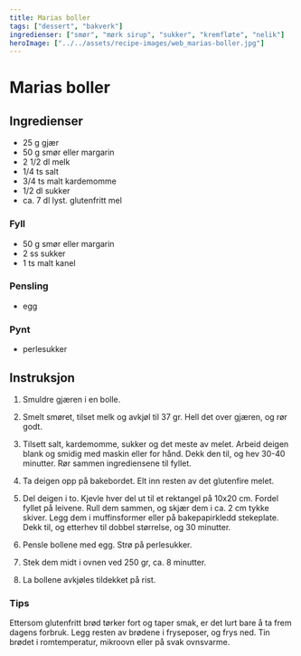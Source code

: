 ```yaml
---
title: Marias boller
tags: ["dessert", "bakverk"]
ingredienser: ["smør", "mørk sirup", "sukker", "kremfløte", "nelik"]
heroImage: ["../../assets/recipe-images/web_marias-boller.jpg"]
---
```


# Marias boller

## Ingredienser

- 25 g gjær
- 50 g smør eller margarin
- 2 1/2 dl melk
- 1/4 ts salt
- 3/4 ts malt kardemomme
- 1/2 dl sukker
- ca. 7 dl lyst. glutenfritt mel

### Fyll

- 50 g smør eller margarin
- 2 ss sukker
- 1 ts malt kanel

### Pensling

- egg

### Pynt

- perlesukker

## Instruksjon

1. Smuldre gjæren i en bolle.

2. Smelt smøret, tilset melk og avkjøl til 37 gr. Hell det over gjæren, og rør godt.

3. Tilsett salt, kardemomme, sukker og det meste av melet. Arbeid deigen blank og smidig med maskin eller for hånd. Dekk den til, og hev 30-40 minutter. Rør sammen ingrediensene til fyllet.

4. Ta deigen opp på bakebordet. Elt inn resten av det glutenfire melet.

5. Del deigen i to. Kjevle hver del ut til et rektangel på 10x20 cm. Fordel fyllet på leivene. Rull dem sammen, og skjær dem i ca. 2 cm tykke skiver. Legg dem i muffinsformer eller på bakepapirkledd stekeplate. Dekk til, og etterhev til dobbel størrelse, og 30 minutter.

6. Pensle bollene med egg. Strø på perlesukker.

7. Stek dem midt i ovnen ved 250 gr, ca. 8 minutter.

8. La bollene avkjøles tildekket på rist.

### Tips

Ettersom glutenfritt brød tørker fort og taper smak, er det lurt bare å ta frem dagens forbruk. Legg resten av brødene i fryseposer, og frys ned. Tin brødet i romtemperatur, mikroovn eller på svak ovnsvarme.
